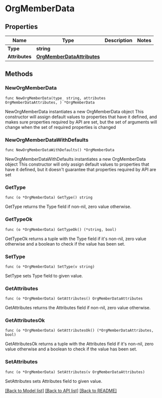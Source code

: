 # OrgMemberData

## Properties

Name | Type | Description | Notes
------------ | ------------- | ------------- | -------------
**Type** | **string** |  | 
**Attributes** | [**OrgMemberDataAttributes**](OrgMemberDataAttributes.md) |  | 

## Methods

### NewOrgMemberData

`func NewOrgMemberData(type_ string, attributes OrgMemberDataAttributes, ) *OrgMemberData`

NewOrgMemberData instantiates a new OrgMemberData object
This constructor will assign default values to properties that have it defined,
and makes sure properties required by API are set, but the set of arguments
will change when the set of required properties is changed

### NewOrgMemberDataWithDefaults

`func NewOrgMemberDataWithDefaults() *OrgMemberData`

NewOrgMemberDataWithDefaults instantiates a new OrgMemberData object
This constructor will only assign default values to properties that have it defined,
but it doesn't guarantee that properties required by API are set

### GetType

`func (o *OrgMemberData) GetType() string`

GetType returns the Type field if non-nil, zero value otherwise.

### GetTypeOk

`func (o *OrgMemberData) GetTypeOk() (*string, bool)`

GetTypeOk returns a tuple with the Type field if it's non-nil, zero value otherwise
and a boolean to check if the value has been set.

### SetType

`func (o *OrgMemberData) SetType(v string)`

SetType sets Type field to given value.


### GetAttributes

`func (o *OrgMemberData) GetAttributes() OrgMemberDataAttributes`

GetAttributes returns the Attributes field if non-nil, zero value otherwise.

### GetAttributesOk

`func (o *OrgMemberData) GetAttributesOk() (*OrgMemberDataAttributes, bool)`

GetAttributesOk returns a tuple with the Attributes field if it's non-nil, zero value otherwise
and a boolean to check if the value has been set.

### SetAttributes

`func (o *OrgMemberData) SetAttributes(v OrgMemberDataAttributes)`

SetAttributes sets Attributes field to given value.



[[Back to Model list]](../README.md#documentation-for-models) [[Back to API list]](../README.md#documentation-for-api-endpoints) [[Back to README]](../README.md)


